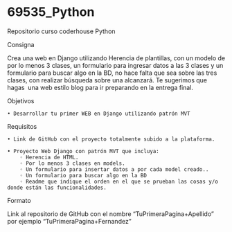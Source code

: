 # 69535_Python
Repositorio curso coderhouse Python

Consigna

Crea una web en Django utilizando Herencia de plantillas, con un modelo de por lo menos 3 clases, un formulario para ingresar datos a las 3 clases y un formulario para buscar algo en la BD, no hace falta que sea sobre las tres clases, con realizar búsqueda sobre una alcanzará.
Te sugerimos que hagas  una web estilo blog para ir preparando en la entrega final.

Objetivos

    • Desarrollar tu primer WEB en Django utilizando patrón MVT
Requisitos

    • Link de GitHub con el proyecto totalmente subido a la plataforma.

    • Proyecto Web Django con patrón MVT que incluya: 
        ◦ Herencia de HTML.
        ◦ Por lo menos 3 clases en models.
        ◦ Un formulario para insertar datos a por cada model creado..
        ◦ Un formulario para buscar algo en la BD
        ◦ Readme que indique el orden en el que se prueban las cosas y/o donde están las funcionalidades.

Formato

Link al repositorio de GitHub con el nombre “TuPrimeraPagina+Apellido”  por ejemplo “TuPrimeraPagina+Fernandez”